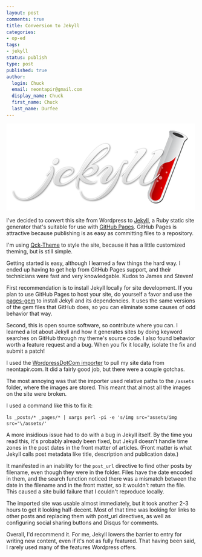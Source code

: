 ```yaml
---
layout: post
comments: true
title: Conversion to Jekyll
categories:
- op-ed
tags:
- jekyll
status: publish
type: post
published: true
author:
  login: Chuck
  email: neontapir@gmail.com
  display_name: Chuck
  first_name: Chuck
  last_name: Durfee
---
```

![Jekyll](/assets/jekyll-logo.png)

I've decided to convert this site from Wordpress to
[Jekyll](http://jekyllrb.com/), a Ruby static site generator that's suitable for
use with [GitHub Pages](https://pages.github.com/). GitHub Pages is attractive
because publishing is as easy as committing files to a repository.

I'm using [Qck-Theme](https://github.com/qckanemoto/jekyll-qck-theme) to style
the site, because it has a little customized theming, but is still simple.

Getting started is easy, although I learned a few things the hard way. I ended
up having to get help from GitHub Pages support, and their technicians were fast
and very knowledgable. Kudos to James and Steven!

First recommendation is to install Jekyll locally for site development. If you
plan to use GitHub Pages to host your site, do yourself a favor and use the
[pages-gem](https://github.com/github/pages-gem) to install Jekyll and its
dependencies. It uses the same versions of the gem files that GitHub does, so
you can eliminate some causes of odd behavior that way.

Second, this is open source software, so contribute where you can. I learned a
lot about Jekyll and how it generates sites by doing keyword searches on GitHub
through my theme's source code. I also found behavior worth a feature request
and a bug. When you fix it locally, isolate the fix and submit a patch!

I used the [WordpressDotCom
importer](http://import.jekyllrb.com/docs/wordpressdotcom/)  to pull my site
data from neontapir.com. It did a fairly good job, but there were a couple
gotchas.

The most annoying was that the importer used relative paths to the `/assets`
folder, where the images are stored. This meant that almost all the images on
the site were broken.

I used a command like this to fix it:

    ls _posts/* _pages/* | xargs perl -pi -e 's/img src="assets/img src="\/assets/'

A more insidious issue had to do with a bug in Jekyll itself. By the time you
read this, it's probably already been fixed, but Jekyll doesn't handle time
zones in the post dates in the front matter of articles. (Front matter is what
Jekyll calls post metadata like title, description and publication date.)

It manifested in an inability for the `post_url` directive to find other posts
by filename, even though they were in the folder. Files have the date encoded in
them, and the search function noticed there was a mismatch between the date in
the filename and in the front matter, so it wouldn't return the file. This
caused a site build failure that I couldn't reproduce locally.

The imported site was usable almost immediately, but it took another 2-3 hours
to get it looking half-decent. Most of that time was looking for links to other
posts and replacing them with post_url directives, as well as configuring
social sharing buttons and Disqus for comments.

Overall, I'd recommend it. For me, Jekyll lowers the barrier to entry for
writing new content, even if it's not as fully featured. That having been said,
I rarely used many of the features Wordpress offers.

